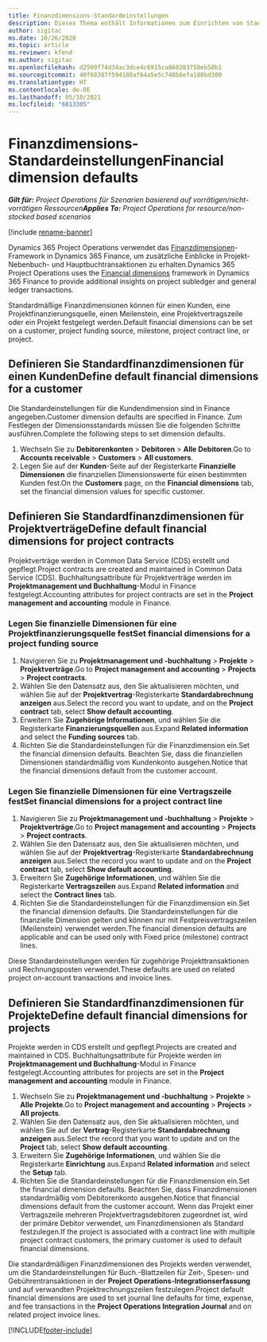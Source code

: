```yaml
---
title: Finanzdimensions-Standardeinstellungen
description: Dieses Thema enthält Informationen zum Einrichten von Standardeinstellungen für Finanzdimensionen.
author: sigitac
ms.date: 10/26/2020
ms.topic: article
ms.reviewer: kfend
ms.author: sigitac
ms.openlocfilehash: d2509f74d34ac3dce4c6915ca860283750eb50b1
ms.sourcegitcommit: 40f68387f594180af64a5e5c748b6efa188bd300
ms.translationtype: HT
ms.contentlocale: de-DE
ms.lasthandoff: 05/10/2021
ms.locfileid: "6013305"
---
```

# <a name="financial-dimension-defaults"></a><span data-ttu-id="e2315-103">Finanzdimensions-Standardeinstellungen</span><span class="sxs-lookup"><span data-stu-id="e2315-103">Financial dimension defaults</span></span>

<span data-ttu-id="e2315-104">_**Gilt für:** Project Operations für Szenarien basierend auf vorrätigen/nicht-vorrätigen Ressourcen_</span><span class="sxs-lookup"><span data-stu-id="e2315-104">_**Applies To:** Project Operations for resource/non-stocked based scenarios_</span></span>

[!include [rename-banner](~/includes/cc-data-platform-banner.md)]

<span data-ttu-id="e2315-105">Dynamics 365 Project Operations verwendet das [Finanzdimensionen](/dynamics365/finance/general-ledger/financial-dimensions)-Framework in Dynamics 365 Finance, um zusätzliche Einblicke in Projekt-Nebenbuch- und Hauptbuchtransaktionen zu erhalten.</span><span class="sxs-lookup"><span data-stu-id="e2315-105">Dynamics 365 Project Operations uses the [Financial dimensions](/dynamics365/finance/general-ledger/financial-dimensions) framework in Dynamics 365 Finance to provide additional insights on project subledger and general ledger transactions.</span></span>

<span data-ttu-id="e2315-106">Standardmäßige Finanzdimensionen können für einen Kunden, eine Projektfinanzierungsquelle, einen Meilenstein, eine Projektvertragszeile oder ein Projekt festgelegt werden.</span><span class="sxs-lookup"><span data-stu-id="e2315-106">Default financial dimensions can be set on a customer, project funding source, milestone, project contract line, or project.</span></span>

## <a name="define-default-financial-dimensions-for-a-customer"></a><span data-ttu-id="e2315-107">Definieren Sie Standardfinanzdimensionen für einen Kunden</span><span class="sxs-lookup"><span data-stu-id="e2315-107">Define default financial dimensions for a customer</span></span>

<span data-ttu-id="e2315-108">Die Standardeinstellungen für die Kundendimension sind in Finance angegeben.</span><span class="sxs-lookup"><span data-stu-id="e2315-108">Customer dimension defaults are specified in Finance.</span></span> <span data-ttu-id="e2315-109">Zum Festlegen der Dimensionsstandards müssen Sie die folgenden Schritte ausführen.</span><span class="sxs-lookup"><span data-stu-id="e2315-109">Complete the following steps to set dimension defaults.</span></span>

1. <span data-ttu-id="e2315-110">Wechseln Sie zu **Debitorenkonten** > **Debitoren** > **Alle Debitoren**.</span><span class="sxs-lookup"><span data-stu-id="e2315-110">Go to **Accounts receivable** > **Customers** > **All customers**.</span></span>
2. <span data-ttu-id="e2315-111">Legen Sie auf der **Kunden**-Seite auf der Registerkarte **Finanzielle Dimensionen** die finanziellen Dimensionswerte für einen bestimmten Kunden fest.</span><span class="sxs-lookup"><span data-stu-id="e2315-111">On the **Customers** page, on the **Financial dimensions** tab, set the financial dimension values for specific customer.</span></span>

## <a name="define-default-financial-dimensions-for-project-contracts"></a><span data-ttu-id="e2315-112">Definieren Sie Standardfinanzdimensionen für Projektverträge</span><span class="sxs-lookup"><span data-stu-id="e2315-112">Define default financial dimensions for project contracts</span></span>

<span data-ttu-id="e2315-113">Projektverträge werden in Common Data Service (CDS) erstellt und gepflegt.</span><span class="sxs-lookup"><span data-stu-id="e2315-113">Project contracts are created and maintained in Common Data Service (CDS).</span></span> <span data-ttu-id="e2315-114">Buchhaltungsattribute für Projektverträge werden im **Projektmanagement und Buchhaltung**-Modul in Finance festgelegt.</span><span class="sxs-lookup"><span data-stu-id="e2315-114">Accounting attributes for project contracts are set in the **Project management and accounting** module in Finance.</span></span>

### <a name="set-financial-dimensions-for-a-project-funding-source"></a><span data-ttu-id="e2315-115">Legen Sie finanzielle Dimensionen für eine Projektfinanzierungsquelle fest</span><span class="sxs-lookup"><span data-stu-id="e2315-115">Set financial dimensions for a project funding source</span></span>

1. <span data-ttu-id="e2315-116">Navigieren Sie zu **Projektmanagement und -buchhaltung** > **Projekte** > **Projektverträge**.</span><span class="sxs-lookup"><span data-stu-id="e2315-116">Go to **Project management and accounting** > **Projects** > **Project contracts**.</span></span>
2. <span data-ttu-id="e2315-117">Wählen Sie den Datensatz aus, den Sie aktualisieren möchten, und wählen Sie auf der **Projektvertrag**-Registerkarte **Standardabrechnung anzeigen** aus.</span><span class="sxs-lookup"><span data-stu-id="e2315-117">Select the record you want to update, and on the **Project contract** tab, select **Show default accounting**.</span></span>
3. <span data-ttu-id="e2315-118">Erweitern Sie **Zugehörige Informationen**, und wählen Sie die Registerkarte **Finanzierungsquellen** aus.</span><span class="sxs-lookup"><span data-stu-id="e2315-118">Expand **Related information** and select the **Funding sources** tab.</span></span>
4. <span data-ttu-id="e2315-119">Richten Sie die Standardeinstellungen für die Finanzdimension ein.</span><span class="sxs-lookup"><span data-stu-id="e2315-119">Set the financial dimension defaults.</span></span> <span data-ttu-id="e2315-120">Beachten Sie, dass die finanziellen Dimensionen standardmäßig vom Kundenkonto ausgehen.</span><span class="sxs-lookup"><span data-stu-id="e2315-120">Notice that the financial dimensions default from the customer account.</span></span>

### <a name="set-financial-dimensions-for-a-project-contract-line"></a><span data-ttu-id="e2315-121">Legen Sie finanzielle Dimensionen für eine Vertragszeile fest</span><span class="sxs-lookup"><span data-stu-id="e2315-121">Set financial dimensions for a project contract line</span></span>

1. <span data-ttu-id="e2315-122">Navigieren Sie zu **Projektmanagement und -buchhaltung** > **Projekte** > **Projektverträge**.</span><span class="sxs-lookup"><span data-stu-id="e2315-122">Go to **Project management and accounting** > **Projects** > **Project contracts**.</span></span>
2. <span data-ttu-id="e2315-123">Wählen Sie den Datensatz aus, den Sie aktualisieren möchten, und wählen Sie auf der **Projektvertrag**-Registerkarte **Standardabrechnung anzeigen** aus.</span><span class="sxs-lookup"><span data-stu-id="e2315-123">Select the record you want to update and on the **Project contract** tab, select **Show default accounting**.</span></span>
3. <span data-ttu-id="e2315-124">Erweitern Sie **Zugehörige Informationen**, und wählen Sie die Registerkarte **Vertragszeilen** aus.</span><span class="sxs-lookup"><span data-stu-id="e2315-124">Expand **Related information** and select the **Contract lines** tab.</span></span>
4. <span data-ttu-id="e2315-125">Richten Sie die Standardeinstellungen für die Finanzdimension ein.</span><span class="sxs-lookup"><span data-stu-id="e2315-125">Set the financial dimension defaults.</span></span> <span data-ttu-id="e2315-126">Die Standardeinstellungen für die finanzielle Dimension gelten und können nur mit Festpreisvertragszeilen (Meilenstein) verwendet werden.</span><span class="sxs-lookup"><span data-stu-id="e2315-126">The financial dimension defaults are applicable and can be used only with Fixed price (milestone) contract lines.</span></span>

<span data-ttu-id="e2315-127">Diese Standardeinstellungen werden für zugehörige Projekttransaktionen und Rechnungsposten verwendet.</span><span class="sxs-lookup"><span data-stu-id="e2315-127">These defaults are used on related project on-account transactions and invoice lines.</span></span>

## <a name="define-default-financial-dimensions-for-projects"></a><span data-ttu-id="e2315-128">Definieren Sie Standardfinanzdimensionen für Projekte</span><span class="sxs-lookup"><span data-stu-id="e2315-128">Define default financial dimensions for projects</span></span>

<span data-ttu-id="e2315-129">Projekte werden in CDS erstellt und gepflegt.</span><span class="sxs-lookup"><span data-stu-id="e2315-129">Projects are created and maintained in CDS.</span></span> <span data-ttu-id="e2315-130">Buchhaltungsattribute für Projekte werden im **Projektmanagement und Buchhaltung**-Modul in Finance festgelegt.</span><span class="sxs-lookup"><span data-stu-id="e2315-130">Accounting attributes for projects are set in the **Project management and accounting** module in Finance.</span></span>

1. <span data-ttu-id="e2315-131">Wechseln Sie zu **Projektmanagement und -buchhaltung** > **Projekte** > **Alle Projekte**.</span><span class="sxs-lookup"><span data-stu-id="e2315-131">Go to **Project management and accounting** > **Projects** > **All projects**.</span></span>
2. <span data-ttu-id="e2315-132">Wählen Sie den Datensatz aus, den Sie aktualisieren möchten, und wählen Sie auf der **Vertrag**-Registerkarte **Standardabrechnung anzeigen** aus.</span><span class="sxs-lookup"><span data-stu-id="e2315-132">Select the record that you want to update and on the **Project** tab, select **Show default accounting**.</span></span>
3. <span data-ttu-id="e2315-133">Erweitern Sie **Zugehörige Informationen**, und wählen Sie die Registerkarte **Einrichtung** aus.</span><span class="sxs-lookup"><span data-stu-id="e2315-133">Expand **Related information** and select the **Setup** tab.</span></span>
4. <span data-ttu-id="e2315-134">Richten Sie die Standardeinstellungen für die Finanzdimension ein.</span><span class="sxs-lookup"><span data-stu-id="e2315-134">Set the financial dimension defaults.</span></span> <span data-ttu-id="e2315-135">Beachten Sie, dass Finanzdimensionen standardmäßig vom Debitorenkonto ausgehen.</span><span class="sxs-lookup"><span data-stu-id="e2315-135">Notice that financial dimensions default from the customer account.</span></span> <span data-ttu-id="e2315-136">Wenn das Projekt einer Vertragszeile mehreren Projektvertragsdebitoren zugeordnet ist, wird der primäre Debitor verwendet, um Finanzdimensionen als Standard festzulegen.</span><span class="sxs-lookup"><span data-stu-id="e2315-136">If the project is associated with a contract line with multiple project contract customers, the primary customer is used to default financial dimensions.</span></span>

<span data-ttu-id="e2315-137">Die standardmäßigen Finanzdimensionen des Projekts werden verwendet, um die Standardeinstellungen für Buch.-Blattzeilen für Zeit‑, Spesen‑ und Gebührentransaktionen in der **Project Operations-Integrationserfassung** und auf verwandten Projektrechnungszeilen festzulegen.</span><span class="sxs-lookup"><span data-stu-id="e2315-137">Project default financial dimensions are used to set journal line defaults for time, expense, and fee transactions in the **Project Operations Integration Journal** and on related project invoice lines.</span></span>


[!INCLUDE[footer-include](../includes/footer-banner.md)]